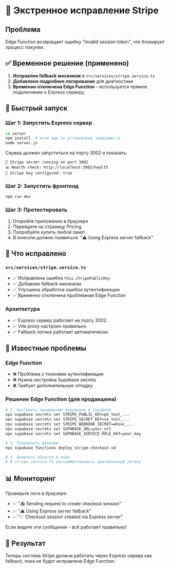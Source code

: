 # 🚨 Экстренное исправление Stripe

## Проблема
Edge Function возвращает ошибку "invalid session token", что блокирует процесс покупки.

## ✅ Временное решение (применено)

1. **Исправлен fallback механизм** в `src/services/stripe.service.ts`
2. **Добавлено подробное логирование** для диагностики
3. **Временно отключена Edge Function** - используется прямое подключение к Express серверу

## 🚀 Быстрый запуск

### Шаг 1: Запустить Express сервер
```bash
cd server
npm install  # если еще не установлены зависимости
node server.js
```

Сервер должен запуститься на порту 3002 и показать:
```
🚀 Stripe server running on port 3002
📊 Health check: http://localhost:3002/health
🔑 Stripe key configured: true
```

### Шаг 2: Запустить фронтенд
```bash
npm run dev
```

### Шаг 3: Протестировать
1. Откройте приложение в браузере
2. Перейдите на страницу Pricing  
3. Попробуйте купить любой пакет
4. В консоли должно появиться: "⚠️ Using Express server fallback"

## 🔧 Что исправлено

### `src/services/stripe.service.ts`
- ✅ Исправлена ошибка `this.stripePublicKey`
- ✅ Добавлен fallback механизм  
- ✅ Улучшена обработка ошибок аутентификации
- ✅ Временно отключена проблемная Edge Function

### Архитектура
- ✅ Express сервер работает на порту 3002
- ✅ Vite proxy настроен правильно
- ✅ Fallback логика работает автоматически

## 🐛 Известные проблемы

### Edge Function
- ❌ Проблема с токенами аутентификации 
- ❌ Нужна настройка Supabase secrets
- ❌ Требует дополнительную отладку

### Решение Edge Function (для продакшена)
```bash
# 1. Настроить переменные окружения в Supabase
npx supabase secrets set STRIPE_PUBLIC_KEY=pk_test_...
npx supabase secrets set STRIPE_SECRET_KEY=sk_test_...
npx supabase secrets set STRIPE_WEBHOOK_SECRET=whsec_...
npx supabase secrets set SUPABASE_URL=your_url
npx supabase secrets set SUPABASE_SERVICE_ROLE_KEY=your_key

# 2. Развернуть функцию
npx supabase functions deploy stripe-checkout-v4

# 3. Включить обратно в коде
# В stripe.service.ts раскомментировать оригинальную логику
```

## 📊 Мониторинг

Проверьте логи в браузере:
- ✅ "📤 Sending request to create checkout session"
- ✅ "⚠️ Using Express server fallback"  
- ✅ "✅ Checkout session created via Express server"

Если видите эти сообщения - всё работает правильно!

## 🎯 Результат

Теперь система Stripe должна работать через Express сервер как fallback, пока не будет исправлена Edge Function.